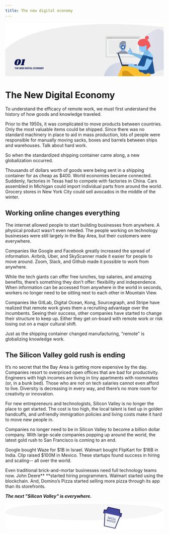 ```yaml
---
title: The new digital economy
---
```


![The New Digital Economy](./assets/header-illustrations/1.png)

# The New Digital Economy

To understand the efficacy of remote work, we must first understand the history of how goods and knowledge traveled.

Prior to the 1950s, it was complicated to move products between countries. Only the most valuable items could be shipped. Since there was no standard machinery in place to aid in mass production, lots of people were responsible for manually moving sacks, boxes and barrels between ships and warehouses. Talk about hard work.

So when the standardized shipping container came along, a new globalization occurred.

Thousands of dollars worth of goods were being sent in a shipping container for as cheap as \$400. World economies became connected. Suddenly, factories in Texas had to compete with factories in China. Cars assembled in Michigan could import individual parts from around the world. Grocery stores in New York City could sell avocados in the middle of the winter.

## Working online changes everything

The internet allowed people to start building businesses from anywhere. A physical product wasn’t even needed. The people working on technology businesses were still largely in the Bay Area, but their customers were everywhere.

Companies like Google and Facebook greatly increased the spread of information. Airbnb, Uber, and SkyScanner made it easier for people to move around. Zoom, Slack, and Github made it possible to work from anywhere.

While the tech giants can offer free lunches, top salaries, and amazing benefits, there’s something they don’t offer: flexibility and independence. When information can be accessed from anywhere in the world in seconds, workers no longer need to be sitting next to each other in Mountain View.

Companies like GitLab, Digital Ocean, Kong, Sourcegraph, and Stripe have realized that remote work gives them a recruiting advantage over the incumbents. Seeing their success, other companies have started to change their structure to keep up. Either they get on-board with remote work or risk losing out on a major cultural shift.

Just as the shipping container changed manufacturing, "remote" is globalizing knowledge work.

## The Silicon Valley gold rush is ending

It’s no secret that the Bay Area is getting more expensive by the day. Companies resort to overpriced open offices that are bad for productivity. Engineers with high incomes are living in tiny apartments with roommates (or, in a bunk bed). Those who are not on tech salaries cannot even afford to live. Diversity is decreasing in every way, and there’s no more room for creativity or innovation.

For new entrepreneurs and technologists, Silicon Valley is no longer the place to get started. The cost is too high, the local talent is tied up in golden handcuffs, and unfriendly immigration policies and living costs make it hard to move new people in.

Companies no longer need to be in Silicon Valley to become a billion dollar company. With large-scale companies popping up around the world, the latest gold rush to San Francisco is coming to an end.

Google bought Waze for $1B in Israel. Walmart bought FlipKart for $16B in India. Clip raised \$100M in Mexico. These startups found success in hiring and scaling-- all over the world.

Even traditional brick-and-mortar businesses need full technology teams now. John Deere\*\* \*\*started hiring programmers. Walmart started using the blockchain. And, Domino’s Pizza started selling more pizza through its app than its storefronts.

_**The next "Silicon Valley" is everywhere.**_

![Divider illustration - "hello world coffee cup"](./assets/divider-illustrations/divider-6.png)